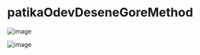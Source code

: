 # patikaOdevDeseneGoreMethod

![image](https://user-images.githubusercontent.com/69572868/199449150-dbe9f600-f141-447a-80a6-65c58ee90c7a.png)

![image](https://user-images.githubusercontent.com/69572868/199449263-461854c9-20cf-4650-870e-76ce7726c746.png)
